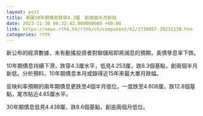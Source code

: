 ```yaml
---
layout: post
title: 美國10年期債息跌穿4.3厘　創兩個半月新低
date: 2023-11-30 06:32:42.000000000 +08:00
link: https://news.rthk.hk/rthk/ch/component/k2/1730057-20231130.htm
categories: rthk
---
```


新公布的經濟數據，未有動搖投資者對聯儲局即將減息的預期，美債孳息率下跌。

10年期債息持續下滑，跌穿4.3厘水平，低見4.253厘，跌8.3個基點，創兩個半月新低。分析預料，10年期債息本月或錄得近15年來最大單月跌幅。

反映利率預期的兩年期債息更跌至4個半月低位，一度跌至4.608厘，跌12.8個基點，尾市貼近4.65厘水平。

30年期債息低見4.438厘，跌8.6個基點，創逾兩個月低位。
